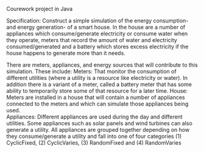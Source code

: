 Courework project in Java 

Specification: Construct a simple simulation of the energy consumption- and energy generation- of a smart house. In the house are a number of appliances which consume/generate electricity or consume water when they operate, meters that record the amount of water and electricity consumed/generated and a battery which stores excess electricity if the house happens to generate more than it needs.  

There are meters, appliances, and energy sources that will contribute to this simulation. These include: 
Meters: That monitor the consumption of different utilities (where a utility is a resource like electricity or water). In addition there is a variant of a meter, called a battery meter that has some ability to temporarily store some of that resource for a later time. 
House: Meters are installed in a house that will contain a number of appliances connected to the meters and which can simulate those appliances being used.  
Appliances: Different appliances are used during the day and different utilities. Some appliances such as solar panels and wind turbines can also generate a utility. All appliances are grouped together depending on how they consume/generate a utility and fall into one of four categories (1) CyclicFixed, (2) CyclicVaries, 
(3) RandomFixed and (4) RandomVaries

